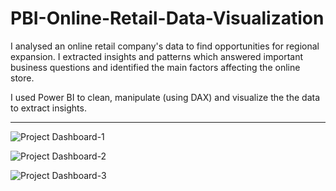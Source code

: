 # PBI-Online-Retail-Data-Visualization
I analysed an online retail company's data to find opportunities for regional expansion. I extracted insights and patterns which answered important business questions and identified the main factors affecting the online store.

I used Power BI to clean, manipulate (using DAX) and visualize the the data to extract insights.  

------
![Project Dashboard-1](https://user-images.githubusercontent.com/99233674/191893946-f9a4a1bf-f1d7-4d11-9df3-50a2062f2023.jpg)

![Project Dashboard-2](https://user-images.githubusercontent.com/99233674/191893961-953ddc60-96e3-4ced-a2c9-e7303f71e9d9.jpg)

![Project Dashboard-3](https://user-images.githubusercontent.com/99233674/191893978-c368dda5-2364-44de-98c0-2129281f0eab.jpg)
